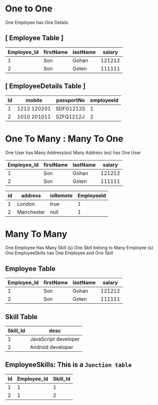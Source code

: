 # One to One

One Employee has One Details

## [ Employee Table ]

| Employee_Id | firstName | lastName | salary |
| ----------- | --------- | -------- | ------ |
| 1           | Son       | Gohan    | 121212 |
| 2           | Son       | Goten    | 111111 |

## [ EmployeeDetails Table ]

| Id  | mobile      | passportNo | employeeId |
| --- | ----------- | ---------- | ---------- |
| 1   | 1212 120201 | SDFG1212S  | 1          |
| 2   | 1010 201011 | SZFQ1212J  | 2          |

# One To Many : Many To One

One User has Many Address(es)
Many Address (es) has One User

| Employee_Id | firstName | lastName | salary |
| ----------- | --------- | -------- | ------ |
| 1           | Son       | Gohan    | 121212 |
| 2           | Son       | Goten    | 111111 |

| id  | address    | isRemote            | EmployeeId |
| --- | --------   | -----------------   | ---------- |
| 1   | London     | true                | 1          |
| 2   | Manchester | null                | 1          |

# Many To Many

One Employee Has Many Skill (s)
One Skill belong to Many Employee (s)
One EmployeeSkills has One Employee and One Skill

## Employee Table

| Employee_Id | firstName | lastName | salary |
| ----------- | --------- | -------- | ------ |
| 1           | Son       | Gohan    | 121212 |
| 2           | Son       | Goten    | 111111 |

## Skill Table

| Skill_Id | desc                 |
| -------- | -------------------- |
| 1        | JavaScript developer |
| 2        | Android developer    |

## EmployeeSkills: This is a `Junction table`

| Id  | Employee_Id | Skill_Id |
| --- | ----------- | -------- |
| 1   | 1           | 1        |
| 2   | 1           | 2        |
